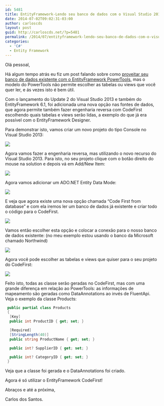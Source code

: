 ```yaml
---
id: 5481
title: EntityFramework-Lendo seu banco de dados com o Visual Studio 2013 Update 2
date: 2014-07-02T09:02:31-03:00
author: carloscds
layout: post
guid: http://carloscds.net/?p=5481
permalink: /2014/07/entityframework-lendo-seu-banco-de-dados-com-o-visual-studio-2013-update-2/
categories:
  - 'C#'
  - Entity Framework
---
```

Olá pessoal,

Há algum tempo atrás eu fiz um post falando sobre como [proveitar seu banco de dados existente com o EntityFramework PowerTools](http://carloscds.net/2014/04/entityframeworkapoveitando-seu-banco-de-dados-com-powertools), mas o modelo do PowerTools não permite escolher as tabelas ou views que você quer ler, e ás vezes isto é bem útil.

Com o lançamento do Update 2 do Visual Studio 2013 e também do EntityFramework 6.1, foi adicionada uma nova opção nas fontes de dados, que agora permite também fazer engenharia reversa com CodeFirst escolhendo quais tabelas e views serão lidas, a exemplo do que já era possível com o EntityFramework Designer.

Para demonstrar isto, vamos criar um novo projeto do tipo Console no Visual Studio 2013:

![]( wp-content/uploads/2014/07/SNAGHTMLa64a79f.png)

Agora vamos fazer a engenharia reversa, mas utilizando o novo recurso do Visual Studio 2013. Para isto, no seu projeto clique com o botão direito do mouse na solution e depois vá em Add/New Item:

![]( wp-content/uploads/2014/07/image1.png)

Agora vamos adicionar um ADO.NET Entity Data Mode:

![]( wp-content/uploads/2014/07/SNAGHTMLa676ebe.png)

E veja que agora existe uma nova opção chamada “Code First from database” e com ela iremos ler um banco de dados já existente e criar todo o código para o CodeFirst.

![]( wp-content/uploads/2014/07/SNAGHTMLa69ebd4.png)

Vamos então escolher esta opção e colocar a conexão para o nosso banco de dados existente: (no meu exemplo estou usando o banco da Microsoft chamado Northwind)

![]( wp-content/uploads/2014/07/SNAGHTMLa69538c.png)

Agora você pode escolher as tabelas e views que quiser para o seu projeto do CodeFirst:

![]( wp-content/uploads/2014/07/SNAGHTMLa6b3694.png)

Feito isto, todas as classe serão geradas no CodeFirst, mas com uma grande diferença em relação ao PowerTools: as informações de mapeamento são geradas como DataAnnotations ao invés de FluentApi. Veja o exemplo da classe Products:

```csharp
 public partial class Products
 {
  [Key]
  public int ProductID { get; set; }

  [Required]
  [StringLength(40)]
  public string ProductName { get; set; }

  public int? SupplierID { get; set; }

  public int? CategoryID { get; set; }
 }  
```

Veja que a classe foi gerada e o DataAnnotations foi criado.

Agora é só utilizar o EntityFramework CodeFirst!

Abraços e até a próxima,

Carlos dos Santos.